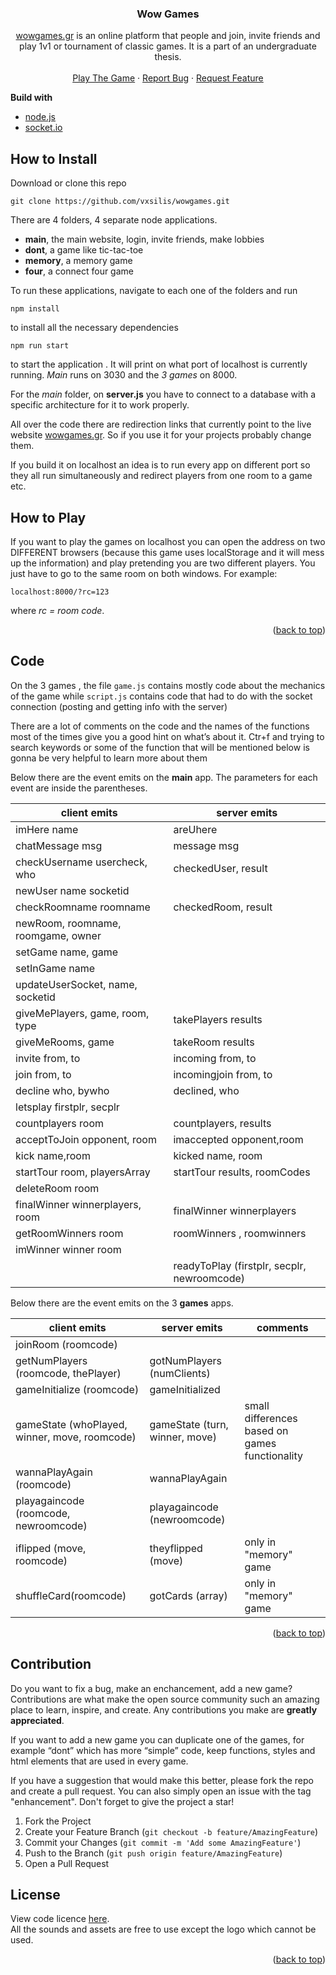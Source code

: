 
<div id="top"></div>

<div align="center">
  <a href="https://github.com/vxsilis/wowgames">
<!--     <img src="images/18mblack.png#gh-light-mode-only" alt="Logo"  height="80"> -->

  </a>

<h3 align="center">Wow Games</h3>


[wowgames.gr](http://wowgames.gr) is an online platform that people and join, invite friends and play 1v1 or tournament of classic games. It is a part of an undergraduate thesis.
    <br />
    <br />
    <a href="https://wowgames.gr/">Play The Game</a>
    ·
    <a href="https://github.com/vxsilis/wowgames/issues">Report Bug</a>
    ·
    <a href="https://github.com/vxsilis/wowgames/issues">Request Feature</a>

</div>

 
**Build with**

 - [node.js](https://nodejs.org/en)
 - [socket.io](http://socket.io)


## **How to Install**

  Download or clone this repo

    git clone https://github.com/vxsilis/wowgames.git


There are 4 folders, 4 separate node applications.

 - **main**, the main website, login, invite friends, make lobbies
 - **dont**, a game like tic-tac-toe
 - **memory**, a memory game
 - **four**, a connect four game


To run these applications, navigate to each one of the folders and run

    npm install

to install all the necessary dependencies

    npm run start

  to start the application . It will print on what port of localhost is currently running. *Main* runs on 3030 and the *3 games* on 8000.

 For the  *main* folder, on **server.js** you have to connect to a database with a specific architecture for it to work properly.

All over the code there are redirection links that currently point to the live website [wowgames.gr](http://wowgames.gr). So if you use it for your projects probably change them.

If you build it on localhost an idea is to run every app on different port so they all run simultaneously and redirect players from one room to a game etc.  

  ## How to Play

If you want to play the games on localhost you can open the address on two DIFFERENT browsers (because this game uses localStorage and it will mess up the information) and play pretending you are two different players. You just have to go to the same room on both windows. For example:

    localhost:8000/?rc=123

 where *rc = room code*.
 
 <p align="right">(<a href="#top">back to top</a>)</p>

## Code

On the 3 games , the file `game.js` contains mostly code about the mechanics of the game while `script.js` contains code that had to do with the socket connection (posting and getting info with the server)

  
There are a lot of comments on the code and the names of the functions most of the times give you a good hint on what’s about it. Ctr+f and trying to search keywords or some of the function that will be mentioned below is gonna be very helpful to learn more about them

  
Below there are the event emits on the **main** app. The parameters for each event are inside the parentheses. 
  
|client emits| server emits  |
|--|--|
|imHere name| areUhere |
|chatMessage msg| message msg |
|checkUsername usercheck, who| checkedUser, result |
|newUser name socketid|  |
|checkRoomname roomname| checkedRoom, result |
|newRoom, roomname, roomgame, owner|  |
|setGame name, game|  |
|setInGame name|  |
|updateUserSocket, name, socketid|  |
|giveMePlayers, game, room, type| takePlayers results |
|giveMeRooms, game| takeRoom results |
|invite from, to| incoming from, to |
|join from, to| incomingjoin from, to |
|decline who, bywho|declined, who  |
|letsplay firstplr, secplr|  |
|countplayers room | countplayers, results |
|acceptToJoin opponent, room| imaccepted opponent,room |
|kick name,room|kicked name, room  |
|startTour room, playersArray| startTour results, roomCodes |
|deleteRoom room|  |
|finalWinner winnerplayers, room| finalWinner winnerplayers |
|getRoomWinners room|roomWinners , roomwinners  |
|imWinner winner room|  |
||readyToPlay (firstplr, secplr, newroomcode)  |

Below there are the event emits on the 3 **games** apps.

|client emits| server emits  | comments| 
|--|--|--|
|joinRoom (roomcode)|  || 
|getNumPlayers (roomcode, thePlayer)|gotNumPlayers (numClients)  || 
|gameInitialize (roomcode)| gameInitialized || 
|gameState (whoPlayed, winner, move, roomcode)| gameState (turn, winner, move) |small differences based on games functionality| 
|wannaPlayAgain (roomcode)| wannaPlayAgain || 
|playagaincode (roomcode, newroomcode)| playagaincode (newroomcode) || 
|iflipped (move, roomcode)| theyflipped (move) |only in "memory" game| 
|shuffleCard(roomcode)| gotCards (array) |only in "memory" game| 


<p align="right">(<a href="#top">back to top</a>)</p>


## Contribution

Do you want to fix a bug, make an enchancement, add a new game? Contributions are what make the open source community such an amazing place to learn, inspire, and create. Any contributions you make are **greatly appreciated**.

If you want to add a new game you can duplicate one of the games, for example “dont” which has more “simple” code, keep functions, styles and html elements that are used in every game.

If you have a suggestion that would make this better, please fork the repo and create a pull request. You can also simply open an issue with the tag "enhancement". Don't forget to give the project a star!

1. Fork the Project
2. Create your Feature Branch (`git checkout -b feature/AmazingFeature`)
3. Commit your Changes (`git commit -m 'Add some AmazingFeature'`)
4. Push to the Branch (`git push origin feature/AmazingFeature`)
5. Open a Pull Request


## License

View code licence [here](https://github.com/vxsilis/dekaokto/blob/main/LICENSE). <br />
All the sounds and assets are free to use except the logo which cannot be used.


<p align="right">(<a href="#top">back to top</a>)</p>
